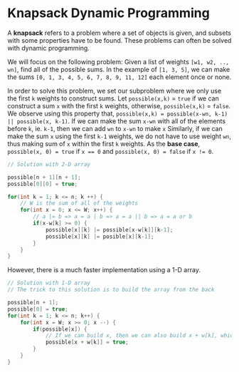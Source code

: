 # Knapsack Dynamic Programming

A **knapsack** refers to a problem where a set of objects is given, and subsets with some properties have to be found. These problems can often be solved with dynamic programming.

We will focus on the following problem: Given a list of weights ```[w1, w2, .., wn]```, find all of the possible sums. In the example of ```[1, 3, 5]```, we can make the sums `[0, 1, 3, 4, 5, 6, 7, 8, 9, 11, 12]` each element once or none.

In order to solve this problem, we set our subproblem where we only use the first `k` weights to construct sums. Let `possible(x,k)` = `true` if we can construct a sum `x` with the first `k` weights, otherwise, `possible(x,k)` = `false`. We observe using this property that, `possible(x,k) = possible(x-wn, k-1) || possible(x, k-1)`. If we can make the sum `x-wn` with all of the elements before `k`, ie. `k-1`, then we can add `wn` to `x-wn` to make `x` Similarly, if we can make the sum `x` using the first `k-1` weights, we do not have to use weight `wn`, thus making sum of `x` within the first `k` weights. As the **base case**, `possible(x, 0) = true` if `x == 0` and `possible(x, 0) = false` if `x != 0`. 

```cpp
// Solution with 2-D array

possible[n + 1][n + 1];
possible[0][0] = true;

for(int k = 1; k <= n; k ++) {
    // W is the sum of all of the weights
    for(int x = 0; x <= W; x++) {
        // a |= b => a = a | b => a = a || b => a = a or b
        if(x-w[k] >= 0) {
            possible[x][k] |= possible[x-w[k]][k-1];
            possible[x][k] |= posible[x][k-1];
        }
    }
}
```

However, there is a much faster implementation using a 1-D array.
```cpp
// Solution with 1-D array
// The trick to this solution is to build the array from the back

possible[n + 1];
possible[0] = true;
for(int k = 1; k <= n; k++) {
    for(int x = W; x >= 0; x --) {
        if(possible[x]) {
            // If we can build x, then we can also build x + w[k], which is x plus our current position.
            possible[x + w[k]] = true;
        }
    }
}
```